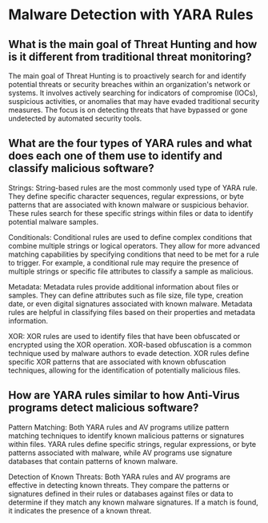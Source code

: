 # Malware Detection with YARA Rules

## What is the main goal of Threat Hunting and how is it different from traditional threat monitoring?
The main goal of Threat Hunting is to proactively search for and identify potential threats or security breaches within an organization's network or systems. It involves actively searching for indicators of compromise (IOCs), suspicious activities, or anomalies that may have evaded traditional security measures. The focus is on detecting threats that have bypassed or gone undetected by automated security tools.

## What are the four types of YARA rules and what does each one of them use to identify and classify malicious software?
Strings: String-based rules are the most commonly used type of YARA rule. They define specific character sequences, regular expressions, or byte patterns that are associated with known malware or suspicious behavior. These rules search for these specific strings within files or data to identify potential malware samples.

Conditionals: Conditional rules are used to define complex conditions that combine multiple strings or logical operators. They allow for more advanced matching capabilities by specifying conditions that need to be met for a rule to trigger. For example, a conditional rule may require the presence of multiple strings or specific file attributes to classify a sample as malicious.

Metadata: Metadata rules provide additional information about files or samples. They can define attributes such as file size, file type, creation date, or even digital signatures associated with known malware. Metadata rules are helpful in classifying files based on their properties and metadata information.

XOR: XOR rules are used to identify files that have been obfuscated or encrypted using the XOR operation. XOR-based obfuscation is a common technique used by malware authors to evade detection. XOR rules define specific XOR patterns that are associated with known obfuscation techniques, allowing for the identification of potentially malicious files.

## How are YARA rules similar to how Anti-Virus programs detect malicious software?
Pattern Matching: Both YARA rules and AV programs utilize pattern matching techniques to identify known malicious patterns or signatures within files. YARA rules define specific strings, regular expressions, or byte patterns associated with malware, while AV programs use signature databases that contain patterns of known malware.

Detection of Known Threats: Both YARA rules and AV programs are effective in detecting known threats. They compare the patterns or signatures defined in their rules or databases against files or data to determine if they match any known malware signatures. If a match is found, it indicates the presence of a known threat.
